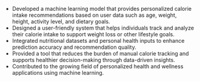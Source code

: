- Developed a machine learning model that provides personalized calorie intake recommendations based on user data such as age, weight, height, activity level, and dietary goals. 
- Designed a user-friendly system that helps individuals track and analyze their calorie intake to support weight loss or other lifestyle goals. 
- Integrated nutritional datasets and personal health inputs to enhance prediction accuracy and recommendation quality. 
- Provided a tool that reduces the burden of manual calorie tracking and supports healthier decision-making through data-driven insights. 
- Contributed to the growing field of personalized health and wellness applications using machine learning.
